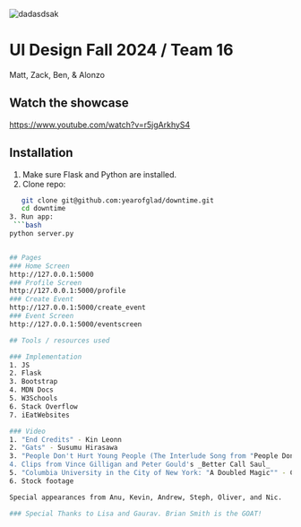 ![dadasdsak](https://github.com/user-attachments/assets/63815582-b6d7-49b3-b6f8-76a3f0360bd9)

# UI Design Fall 2024 / Team 16
Matt, Zack, Ben, & Alonzo

## Watch the showcase
https://www.youtube.com/watch?v=r5jgArkhyS4

## Installation
1. Make sure Flask and Python are installed.
2. Clone repo:
```bash
   git clone git@github.com:yearofglad/downtime.git
   cd downtime
3. Run app:
 ```bash
python server.py


## Pages
### Home Screen
http://127.0.0.1:5000
### Profile Screen
http://127.0.0.1:5000/profile
### Create Event
http://127.0.0.1:5000/create_event
### Event Screen
http://127.0.0.1:5000/eventscreen

## Tools / resources used

### Implementation
1. JS
2. Flask
3. Bootstrap
4. MDN Docs
5. W3Schools
6. Stack Overflow
7. iEatWebsites

### Video
1. "End Credits" - Kin Leonn
2. "Gats" - Susumu Hirasawa
3. "People Don't Hurt Young People (The Interlude Song from "People Don't Hurt Young People")" - Neo Hooo
4. Clips from Vince Gilligan and Peter Gould's _Better Call Saul_
5. "Columbia University in the City of New York: "A Doubled Magic"" - Columbia University Youtube
6. Stock footage

Special appearances from Anu, Kevin, Andrew, Steph, Oliver, and Nic. 

### Special Thanks to Lisa and Gaurav. Brian Smith is the GOAT!







